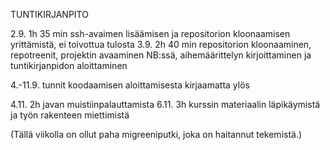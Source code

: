 ﻿TUNTIKIRJANPITO

2.9. 1h 35 min ssh-avaimen lisäämisen ja repositorion kloonaamisen yrittämistä, ei toivottua tulosta
3.9. 2h 40 min repositorion kloonaaminen, repotreenit, projektin avaaminen NB:ssä, aihemäärittelyn kirjoittaminen ja tuntikirjanpidon aloittaminen

4.-11.9. tunnit koodaamisen aloittamisesta kirjaamatta ylös

4.11. 2h javan muistiinpalauttamista
6.11. 3h kurssin materiaalin läpikäymistä ja työn rakenteen miettimistä

(Tällä viikolla on ollut paha migreeniputki, joka on haitannut tekemistä.)

